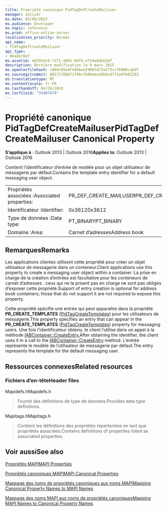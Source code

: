 ```yaml
---
title: Propriété canonique PidTagDefCreateMailuser
manager: soliver
ms.date: 03/09/2015
ms.audience: Developer
ms.topic: reference
ms.prod: office-online-server
localization_priority: Normal
api_name:
- PidTagDefCreateMailuser
api_type:
- HeaderDef
ms.assetid: e8293dc9-f2f1-4065-89f4-e734a8db63df
description: Dernière modification le 9 mars 2015
ms.openlocfilehash: cd09c85e4f44bbea29807d72a273ccf6980ca6df
ms.sourcegitcommit: 8657170d071f9bcf680aba50b9c07f2a4fb82283
ms.translationtype: MT
ms.contentlocale: fr-FR
ms.lasthandoff: 04/28/2019
ms.locfileid: "33407479"
---
```

# <a name="pidtagdefcreatemailuser-canonical-property"></a><span data-ttu-id="e00db-103">Propriété canonique PidTagDefCreateMailuser</span><span class="sxs-lookup"><span data-stu-id="e00db-103">PidTagDefCreateMailuser Canonical Property</span></span>

  
  
<span data-ttu-id="e00db-104">**S’applique à** : Outlook 2013 | Outlook 2016</span><span class="sxs-lookup"><span data-stu-id="e00db-104">**Applies to**: Outlook 2013 | Outlook 2016</span></span> 
  
<span data-ttu-id="e00db-105">Contient l’identificateur d’entrée de modèle pour un objet utilisateur de messagerie par défaut.</span><span class="sxs-lookup"><span data-stu-id="e00db-105">Contains the template entry identifier for a default messaging user object.</span></span> 
  
|||
|:-----|:-----|
|<span data-ttu-id="e00db-106">Propriétés associées :</span><span class="sxs-lookup"><span data-stu-id="e00db-106">Associated properties:</span></span>  <br/> |<span data-ttu-id="e00db-107">PR_DEF_CREATE_MAILUSER</span><span class="sxs-lookup"><span data-stu-id="e00db-107">PR_DEF_CREATE_MAILUSER</span></span>  <br/> |
|<span data-ttu-id="e00db-108">Identificateur :</span><span class="sxs-lookup"><span data-stu-id="e00db-108">Identifier:</span></span>  <br/> |<span data-ttu-id="e00db-109">0x3612</span><span class="sxs-lookup"><span data-stu-id="e00db-109">0x3612</span></span>  <br/> |
|<span data-ttu-id="e00db-110">Type de données :</span><span class="sxs-lookup"><span data-stu-id="e00db-110">Data type:</span></span>  <br/> |<span data-ttu-id="e00db-111">PT_BINARY</span><span class="sxs-lookup"><span data-stu-id="e00db-111">PT_BINARY</span></span>  <br/> |
|<span data-ttu-id="e00db-112">Domaine :</span><span class="sxs-lookup"><span data-stu-id="e00db-112">Area:</span></span>  <br/> |<span data-ttu-id="e00db-113">Carnet d’adresses</span><span class="sxs-lookup"><span data-stu-id="e00db-113">Address book</span></span>  <br/> |
   
## <a name="remarks"></a><span data-ttu-id="e00db-114">Remarques</span><span class="sxs-lookup"><span data-stu-id="e00db-114">Remarks</span></span>

<span data-ttu-id="e00db-115">Les applications clientes utilisent cette propriété pour créer un objet utilisateur de messagerie dans un conteneur.</span><span class="sxs-lookup"><span data-stu-id="e00db-115">Client applications use this property to create a messaging user object within a container.</span></span> <span data-ttu-id="e00db-116">La prise en charge de la création d’entrées est facultative pour les conteneurs de carnet d’adresses . ceux qui ne la prisent pas en charge ne sont pas obligés d’exposer cette propriété.</span><span class="sxs-lookup"><span data-stu-id="e00db-116">Support of entry creation is optional for address book containers; those that do not support it are not required to expose this property.</span></span> 
  
<span data-ttu-id="e00db-117">Cette propriété spécifie une entrée qui peut apparaître dans la propriété **PR_CREATE_TEMPLATES** ([PidTagCreateTemplates](pidtagcreatetemplates-canonical-property.md)) pour les utilisateurs de messagerie.</span><span class="sxs-lookup"><span data-stu-id="e00db-117">This property specifies an entry that can appear in the **PR_CREATE_TEMPLATES** ([PidTagCreateTemplates](pidtagcreatetemplates-canonical-property.md)) property for messaging users.</span></span> <span data-ttu-id="e00db-118">Une fois l’identificateur obtenu, le client l’utilise dans un appel à la méthode [IABContainer::CreateEntry.](iabcontainer-createentry.md)</span><span class="sxs-lookup"><span data-stu-id="e00db-118">After obtaining the identifier, the client uses it in a call to the [IABContainer::CreateEntry](iabcontainer-createentry.md) method.</span></span> <span data-ttu-id="e00db-119">L’entrée représente le modèle de l’utilisateur de messagerie par défaut.</span><span class="sxs-lookup"><span data-stu-id="e00db-119">The entry represents the template for the default messaging user.</span></span> 
  
## <a name="related-resources"></a><span data-ttu-id="e00db-120">Ressources connexes</span><span class="sxs-lookup"><span data-stu-id="e00db-120">Related resources</span></span>

### <a name="header-files"></a><span data-ttu-id="e00db-121">Fichiers d’en-tête</span><span class="sxs-lookup"><span data-stu-id="e00db-121">Header files</span></span>

<span data-ttu-id="e00db-122">Mapidefs.h</span><span class="sxs-lookup"><span data-stu-id="e00db-122">Mapidefs.h</span></span>
  
> <span data-ttu-id="e00db-123">Fournit des définitions de type de données.</span><span class="sxs-lookup"><span data-stu-id="e00db-123">Provides data type definitions.</span></span>
    
<span data-ttu-id="e00db-124">Mapitags.h</span><span class="sxs-lookup"><span data-stu-id="e00db-124">Mapitags.h</span></span>
  
> <span data-ttu-id="e00db-125">Contient les définitions des propriétés répertoriées en tant que propriétés associées.</span><span class="sxs-lookup"><span data-stu-id="e00db-125">Contains definitions of properties listed as associated properties.</span></span>
    
## <a name="see-also"></a><span data-ttu-id="e00db-126">Voir aussi</span><span class="sxs-lookup"><span data-stu-id="e00db-126">See also</span></span>



[<span data-ttu-id="e00db-127">Propriétés MAPI</span><span class="sxs-lookup"><span data-stu-id="e00db-127">MAPI Properties</span></span>](mapi-properties.md)
  
[<span data-ttu-id="e00db-128">Propriétés canoniques MAPI</span><span class="sxs-lookup"><span data-stu-id="e00db-128">MAPI Canonical Properties</span></span>](mapi-canonical-properties.md)
  
[<span data-ttu-id="e00db-129">Mappage des noms de propriétés canoniques aux noms MAPI</span><span class="sxs-lookup"><span data-stu-id="e00db-129">Mapping Canonical Property Names to MAPI Names</span></span>](mapping-canonical-property-names-to-mapi-names.md)
  
[<span data-ttu-id="e00db-130">Mappage des noms MAPI aux noms de propriétés canoniques</span><span class="sxs-lookup"><span data-stu-id="e00db-130">Mapping MAPI Names to Canonical Property Names</span></span>](mapping-mapi-names-to-canonical-property-names.md)

